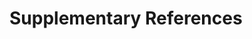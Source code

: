 ﻿---
bibliography: citations.bib
csl: ieee.csl
---

<!--


cd C:\Users\Koen Martens\Documents\GitHub\Eve
pandoc -V figureTitle="Supplementary figure #" "Supplementary File 2 Materials and Methods.md" ScientificBackground.md README.md DeveloperInstructionsSI.md finalSIHeader.md -o SupplementaryInfo.pdf --bibliography=Markdown_info\citations.bib --csl=Markdown_info\ieee.csl --citeproc --pdf-engine=xelatex -V geometry:margin=1in --css=styles.css --top-level-division=chapter -H Markdown_info\header.tex



-->

# Supplementary References


